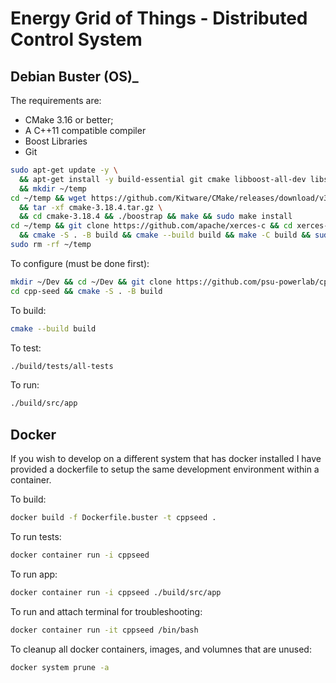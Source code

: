 # Energy Grid of Things - Distributed Control System

## Debian Buster (OS)_
The requirements are:

* CMake 3.16 or better;
* A C++11 compatible compiler
* Boost Libraries
* Git

```bash
sudo apt-get update -y \
  && apt-get install -y build-essential git cmake libboost-all-dev libssl-dev \
  && mkdir ~/temp
cd ~/temp && wget https://github.com/Kitware/CMake/releases/download/v3.18.4/cmake-3.18.4.tar.gz \
  && tar -xf cmake-3.18.4.tar.gz \
  && cd cmake-3.18.4 && ./boostrap && make && sudo make install
cd ~/temp && git clone https://github.com/apache/xerces-c && cd xerces-c \
  && cmake -S . -B build && cmake --build build && make -C build && sudo make -C build install
sudo rm -rf ~/temp
```

To configure (must be done first):

```bash
mkdir ~/Dev && cd ~/Dev && git clone https://github.com/psu-powerlab/cpp-seed
cd cpp-seed && cmake -S . -B build
```

To build:

```bash
cmake --build build
```

To test:

```bash
./build/tests/all-tests
```

To run:

```bash
./build/src/app
```
## Docker
If you wish to develop on a different system that has docker installed I have provided a dockerfile to setup the same development environment within a container. 

To build:
``` bash
docker build -f Dockerfile.buster -t cppseed .
```

To run tests:

```bash
docker container run -i cppseed
```

To run app:

```bash
docker container run -i cppseed ./build/src/app
```

To run and attach terminal for troubleshooting:

```bash
docker container run -it cppseed /bin/bash
```

To cleanup all docker containers, images, and volumnes that are unused:

```bash
docker system prune -a
```
